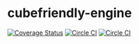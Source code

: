# cubefriendly-engine

[![Coverage Status](https://coveralls.io/repos/cubefriendly/cubefriendly-engine/badge.svg?branch=master)](https://coveralls.io/r/cubefriendly/cubefriendly-engine?branch=master)
[![Circle CI](https://circleci.com/gh/cubefriendly/cubefriendly-engine/tree/master.svg?style=svg)](https://circleci.com/gh/cubefriendly/cubefriendly-engine/tree/master)
[![Circle CI](https://circleci.com/gh/cubefriendly/cubefriendly-engine.svg?style=svg)](https://circleci.com/gh/cubefriendly/cubefriendly-engine)
